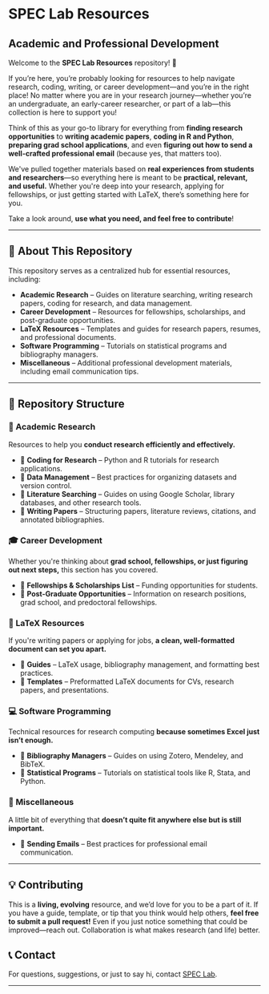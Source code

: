 # **SPEC Lab Resources**  

## **Academic and Professional Development**  

Welcome to the **SPEC Lab Resources** repository! 🎉  

If you’re here, you’re probably looking for resources to help navigate research, coding, writing, or career development—and you’re in the right place! No matter where you are in your research journey—whether you’re an undergraduate, an early-career researcher, or part of a lab—this collection is here to support you!

Think of this as your go-to library for everything from **finding research opportunities** to **writing academic papers**, **coding in R and Python**, **preparing grad school applications**, and even **figuring out how to send a well-crafted professional email** (because yes, that matters too).  

We've pulled together materials based on **real experiences from students and researchers**—so everything here is meant to be **practical, relevant, and useful.** Whether you're deep into your research, applying for fellowships, or just getting started with LaTeX, there’s something here for you.  

Take a look around, **use what you need, and feel free to contribute**!

---

## **📌 About This Repository**  
This repository serves as a centralized hub for essential resources, including:  
- **Academic Research** – Guides on literature searching, writing research papers, coding for research, and data management.  
- **Career Development** – Resources for fellowships, scholarships, and post-graduate opportunities.  
- **LaTeX Resources** – Templates and guides for research papers, resumes, and professional documents.  
- **Software Programming** – Tutorials on statistical programs and bibliography managers.  
- **Miscellaneous** – Additional professional development materials, including email communication tips.  

---

## **📂 Repository Structure**  

### **📖 Academic Research**
Resources to help you **conduct research efficiently and effectively.**  
- 📂 **Coding for Research** – Python and R tutorials for research applications.  
- 📂 **Data Management** – Best practices for organizing datasets and version control.  
- 📂 **Literature Searching** – Guides on using Google Scholar, library databases, and other research tools.  
- 📂 **Writing Papers** – Structuring papers, literature reviews, citations, and annotated bibliographies.  

### **🎓 Career Development**  
Whether you're thinking about **grad school, fellowships, or just figuring out next steps,** this section has you covered.  
- 📂 **Fellowships & Scholarships List** – Funding opportunities for students.  
- 📂 **Post-Graduate Opportunities** – Information on research positions, grad school, and predoctoral fellowships.  

### **📄 LaTeX Resources**  
If you're writing papers or applying for jobs, **a clean, well-formatted document can set you apart.**  
- 📂 **Guides** – LaTeX usage, bibliography management, and formatting best practices.  
- 📂 **Templates** – Preformatted LaTeX documents for CVs, research papers, and presentations.  

### **💻 Software Programming**  
Technical resources for research computing **because sometimes Excel just isn’t enough.**  
- 📂 **Bibliography Managers** – Guides on using Zotero, Mendeley, and BibTeX.  
- 📂 **Statistical Programs** – Tutorials on statistical tools like R, Stata, and Python.  

### **📌 Miscellaneous**  
A little bit of everything that **doesn’t quite fit anywhere else but is still important.**  
- 📄 **Sending Emails** – Best practices for professional email communication.  

---

## **💡 Contributing**  
This is a **living, evolving** resource, and we’d love for you to be a part of it. If you have a guide, template, or tip that you think would help others, **feel free to submit a pull request!** Even if you just notice something that could be improved—reach out. Collaboration is what makes research (and life) better.  

## **📞 Contact**  
For questions, suggestions, or just to say hi, contact [SPEC Lab](mailto:uscspeclab@gmail.com).  

---
